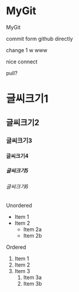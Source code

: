 # MyGit
MyGit

commit form github directly

change 1 w
www


nice connect

pull?


# 글씨크기1  
## 글씨크기2  
### 글씨크기3  
#### 글씨크기4  
##### 글씨크기5  
###### 글씨크기6  

Unordered 
* Item 1 
* Item 2 
    * Item 2a 
    * Item 2b 

Ordered 
1. Item 1 
1. Item 2 
1. Item 3 
    1. Item 3a 
    1. Item 3b
